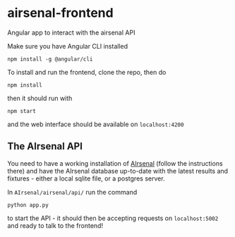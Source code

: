 # airsenal-frontend
Angular app to interact with the airsenal API

Make sure you have Angular CLI installed
```
npm install -g @angular/cli
```

To install and run the frontend, clone the repo, then do
```
npm install
```
then it should run with
```
npm start
```
and the web interface should be available on `localhost:4200`

## The AIrsenal API

You need to have a working installation of [AIrsenal](https://github.com/alan-turing-institute/AIrsenal) (follow the instructions there) and have the AIrsenal database up-to-date with the latest results and fixtures - either a local sqlite file, or a postgres server.

In `AIrsenal/airsenal/api/` run the command
```
python app.py
```
to start the API - it should then be accepting requests on `localhost:5002` and ready to talk to the frontend!
